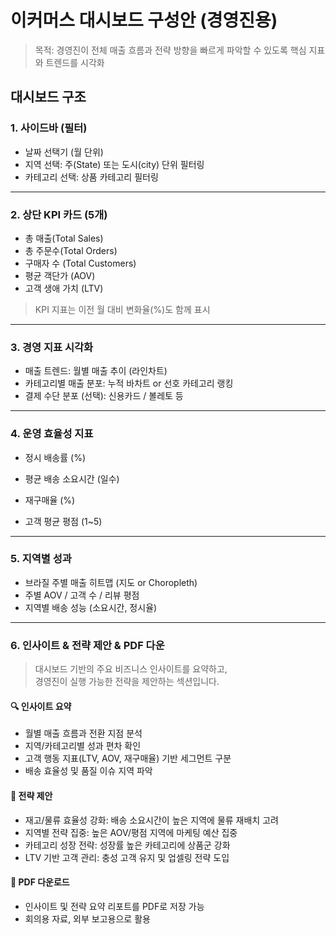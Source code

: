 # 이커머스 대시보드 구성안 (경영진용)
> 목적: 경영진이 전체 매출 흐름과 전략 방향을 빠르게 파악할 수 있도록 핵심 지표와 트렌드를 시각화

## 대시보드 구조
### 1. 사이드바 (필터)
- 날짜 선택기 (월 단위)
- 지역 선택: 주(State) 또는 도시(city) 단위 필터링
- 카테고리 선택: 상품 카테고리 필터링

---
### 2. 상단 KPI 카드 (5개)
- 총 매출(Total Sales)
- 총 주문수(Total Orders)
- 구매자 수 (Total Customers)
- 평균 객단가 (AOV)
- 고객 생애 가치 (LTV)
> KPI 지표는 이전 월 대비 변화율(%)도 함께 표시

---
### 3. 경영 지표 시각화
- 매출 트렌드: 월별 매출 추이 (라인차트)
- 카테고리별 매출 분포: 누적 바차트 or 선호 카테고리 랭킹
- 결제 수단 분포 (선택): 신용카드 / 볼레토 등


---
### 4. 운영 효율성 지표
- 정시 배송률 (%)
- 평균 배송 소요시간 (일수)

- 재구매율 (%)
- 고객 평균 평점 (1~5)

---
### 5. 지역별 성과
- 브라질 주별 매출 히트맵 (지도 or Choropleth)
- 주별 AOV / 고객 수 / 리뷰 평점
- 지역별 배송 성능 (소요시간, 정시율)


---
### 6. 인사이트 & 전략 제안 & PDF 다운
> 대시보드 기반의 주요 비즈니스 인사이트를 요약하고,   
> 경영진이 실행 가능한 전략을 제안하는 섹션입니다.

#### 🔍 인사이트 요약
- 월별 매출 흐름과 전환 지점 분석
- 지역/카테고리별 성과 편차 확인
- 고객 행동 지표(LTV, AOV, 재구매율) 기반 세그먼트 구분
- 배송 효율성 및 품질 이슈 지역 파악

#### 🚀 전략 제안
- 재고/물류 효율성 강화: 배송 소요시간이 높은 지역에 물류 재배치 고려
- 지역별 전략 집중: 높은 AOV/평점 지역에 마케팅 예산 집중
- 카테고리 성장 전략: 성장률 높은 카테고리에 상품군 강화
- LTV 기반 고객 관리: 충성 고객 유지 및 업셀링 전략 도입

#### 📄 PDF 다운로드
- 인사이트 및 전략 요약 리포트를 PDF로 저장 가능
- 회의용 자료, 외부 보고용으로 활용
